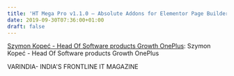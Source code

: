 ```yaml
---
title: 'HT Mega Pro v1.1.0 – Absolute Addons for Elementor Page Builder'
date: 2019-09-30T07:36:00+01:00
draft: false
---
```


[Szymon Kopeć - Head Of Software products Growth OnePlus](https://varindia.com/video/szymon-kope--head-of-software-products-growth-oneplus#.XZGkm-dZ25k.blogger): Szymon Kopeć - Head Of Software products Growth OnePlus  
  
VARINDIA- INDIA'S FRONTLINE IT MAGAZINE